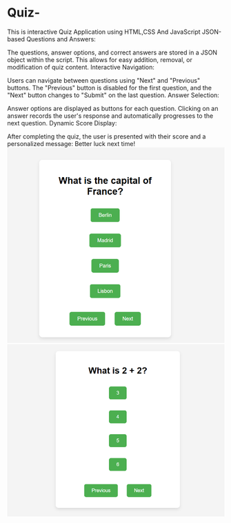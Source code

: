 # Quiz-
This is interactive Quiz Application using HTML,CSS And JavaScript
JSON-based Questions and Answers:

The questions, answer options, and correct answers are stored in a JSON object within the script.
This allows for easy addition, removal, or modification of quiz content.
Interactive Navigation:

Users can navigate between questions using "Next" and "Previous" buttons.
The "Previous" button is disabled for the first question, and the "Next" button changes to "Submit" on the last question.
Answer Selection:

Answer options are displayed as buttons for each question.
Clicking on an answer records the user's response and automatically progresses to the next question.
Dynamic Score Display:

After completing the quiz, the user is presented with their score and a personalized message:
Better luck next time!
![image](https://github.com/arungowda-123/Quiz-/blob/main/Screenshot%202024-12-30%20165742.png)
![image](https://github.com/arungowda-123/Quiz-/blob/main/Screenshot%202024-12-30%20165753.png)
